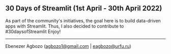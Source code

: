 ## 30 Days of Streamlit (1st April - 30th April 2022)

As part of the community's initiatives, the goal here is to build data-driven apps with Streamlit. 
Thus, I also decided to contribute to #30daysofStreamlit
Enjoy!


-----------------------------------------------------
Ebenezer Agbozo (agbozo1@gmail.com | eagbozo@urfu.ru)